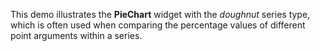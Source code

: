 This demo illustrates the **PieChart** widget with the _doughnut_ series type, which is&nbsp;often used when comparing the percentage values of&nbsp;different point arguments within a&nbsp;series.